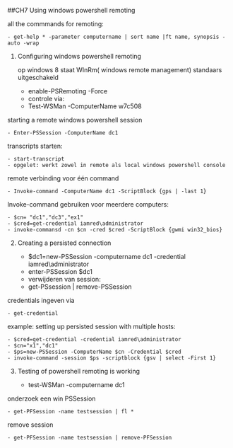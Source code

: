 ##CH7 Using windows powershell remoting

all the commmands for remoting:

	- get-help * -parameter computername | sort name |ft name, synopsis -auto -wrap 

1. Configuring windows powershell remoting 
	
	op windows 8 staat WInRm( windows remote management) standaars uitgeschakeld

	- enable-PSRemoting -Force
	- controle via:
	- Test-WSMan -ComputerName w7c508

starting a remote windows powershell session

	- Enter-PSSession -ComputerName dc1

transcripts starten:

	- start-transcript
	- opgelet: werkt zowel in remote als local windows powershell console

remote verbinding voor één command

	- Invoke-command -ComputerName dc1 -ScriptBlock {gps | -last 1}

Invoke-command gebruiken voor meerdere computers:

	- $cn= "dc1","dc3","ex1"
	- $cred=get-credential iamred\administrator
	- invoke-commansd -cn $cn -cred $cred -ScriptBlock {gwmi win32_bios}

2. Creating a persisted connection

	- $dc1=new-PSSession -computername dc1 -credential iamred\administrator
	- enter-PSSession $dc1
	- verwijderen van session:
	- get-PSsession | remove-PSSession

credentials ingeven via

	- get-credential

example: setting up persisted session with multiple hosts:

	- $cred=get-credential -credential iamred\administrator
	- $cn="x1","dc1"
	- $ps=new-PSSession -ComputerName $cn -Credential $cred
	- invoke-command -session $ps -scriptblock {gsv | select -First 1}

3. Testing of powershell remoting is working

	- test-WSMan -computername dc1

onderzoek een win PSSession

	- get-PFSession -name testsession | fl *

remove session

	- get-PFSession -name testsession | remove-PFSession
